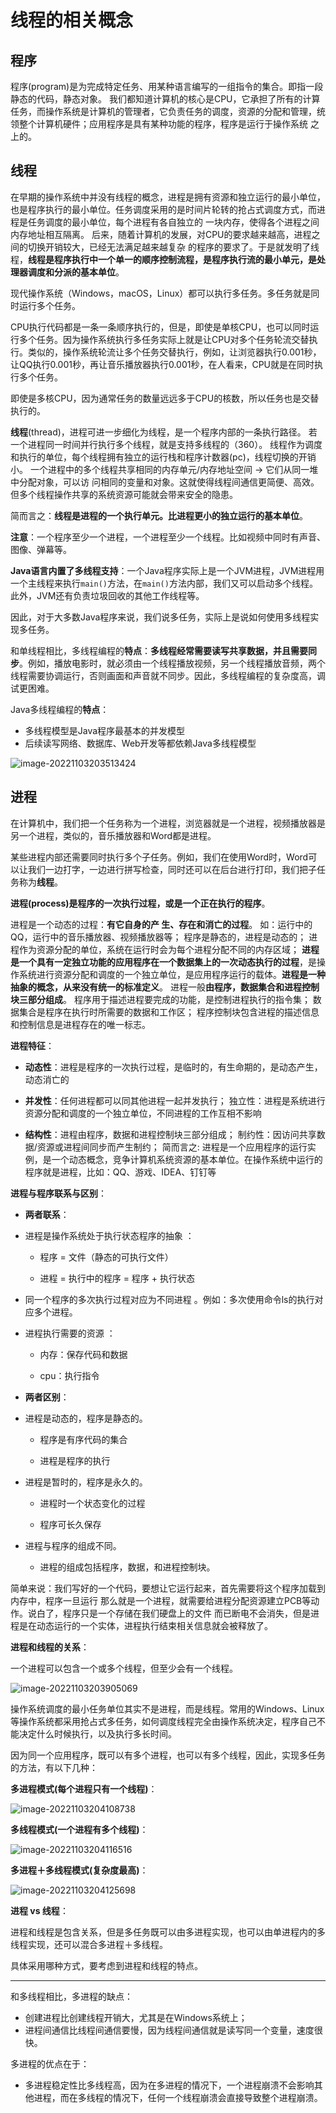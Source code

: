 # 线程的相关概念

## 程序

程序(program)是为完成特定任务、用某种语言编写的一组指令的集合。即指一段静态的代码，静态对象。 我们都知道计算机的核心是CPU，它承担了所有的计算任务，而操作系统是计算机的管理者，它负责任务的调度，资源的分配和管理，统领整个计算机硬件；应用程序是具有某种功能的程序，程序是运行于操作系统 之上的。

## 线程

在早期的操作系统中并没有线程的概念，进程是拥有资源和独立运行的最小单位，也是程序执行的最小单位。任务调度采用的是时间片轮转的抢占式调度方式，而进程是任务调度的最小单位，每个进程有各自独立的 一块内存，使得各个进程之间内存地址相互隔离。 后来，随着计算机的发展，对CPU的要求越来越高，进程之间的切换开销较大，已经无法满足越来越复杂 的程序的要求了。于是就发明了线程，**线程是程序执行中一个单一的顺序控制流程，是程序执行流的最小单元，是处理器调度和分派的基本单位**。 

现代操作系统（Windows，macOS，Linux）都可以执行多任务。多任务就是同时运行多个任务。

CPU执行代码都是一条一条顺序执行的，但是，即使是单核CPU，也可以同时运行多个任务。因为操作系统执行多任务实际上就是让CPU对多个任务轮流交替执行。类似的，操作系统轮流让多个任务交替执行，例如，让浏览器执行0.001秒，让QQ执行0.001秒，再让音乐播放器执行0.001秒，在人看来，CPU就是在同时执行多个任务。

即使是多核CPU，因为通常任务的数量远远多于CPU的核数，所以任务也是交替执行的。

**线程**(thread)，进程可进一步细化为线程，是一个程序内部的一条执行路径。 若一个进程同一时间并行执行多个线程，就是支持多线程的（360）。 线程作为调度和执行的单位，每个线程拥有独立的运行栈和程序计数器(pc)，线程切换的开销小。 一个进程中的多个线程共享相同的内存单元/内存地址空间 -> 它们从同一堆中分配对象，可以访 问相同的变量和对象。这就使得线程间通信更简便、高效。但多个线程操作共享的系统资源可能就会带来安全的隐患。 

简而言之：**线程是进程的一个执行单元。比进程更小的独立运行的基本单位**。 

**注意**：一个程序至少一个进程，一个进程至少一个线程。比如视频中同时有声音、图像、弹幕等。

**Java语言内置了多线程支持**：一个Java程序实际上是一个JVM进程，JVM进程用一个主线程来执行`main()`方法，在`main()`方法内部，我们又可以启动多个线程。此外，JVM还有负责垃圾回收的其他工作线程等。

因此，对于大多数Java程序来说，我们说多任务，实际上是说如何使用多线程实现多任务。

和单线程相比，多线程编程的**特点**：**多线程经常需要读写共享数据，并且需要同步**。例如，播放电影时，就必须由一个线程播放视频，另一个线程播放音频，两个线程需要协调运行，否则画面和声音就不同步。因此，多线程编程的复杂度高，调试更困难。

Java多线程编程的**特点**：

- 多线程模型是Java程序最基本的并发模型
- 后续读写网络、数据库、Web开发等都依赖Java多线程模型

![image-20221103203513424](https://cdn.jsdelivr.net/gh/letengzz/Two-C@mian/img/Java/202211041948286.png)

## 进程

在计算机中，我们把一个任务称为一个进程，浏览器就是一个进程，视频播放器是另一个进程，类似的，音乐播放器和Word都是进程。

某些进程内部还需要同时执行多个子任务。例如，我们在使用Word时，Word可以让我们一边打字，一边进行拼写检查，同时还可以在后台进行打印，我们把子任务称为**线程**。

**进程(process)是程序的一次执行过程，或是一个正在执行的程序**。

进程是一个动态的过程：**有它自身的产 生、存在和消亡的过程**。 如：运行中的QQ，运行中的音乐播放器、视频播放器等； 程序是静态的，进程是动态的； 进程作为资源分配的单位，系统在运行时会为每个进程分配不同的内存区域； **进程是一个具有一定独立功能的应用程序在一个数据集上的一次动态执行的过程**，是操作系统进行资源分配和调度的一个独立单位，是应用程序运行的载体。**进程是一种抽象的概念，从来没有统一的标准定义**。 进程一般**由程序，数据集合和进程控制块三部分组成**。 程序用于描述进程要完成的功能，是控制进程执行的指令集； 数据集合是程序在执行时所需要的数据和工作区； 程序控制块包含进程的描述信息和控制信息是进程存在的唯一标志。 

**进程特征**：

- **动态性**：进程是程序的一次执行过程，是临时的，有生命期的，是动态产生，动态消亡的

- **并发性**：任何进程都可以同其他进程一起并发执行； 独立性：进程是系统进行资源分配和调度的一个独立单位，不同进程的工作互相不影响

- **结构性**：进程由程序，数据和进程控制块三部分组成； 制约性：因访问共享数据/资源或进程间同步而产生制约； 简而言之: 进程是一个应用程序的运行实例，是一个动态概念，竞争计算机系统资源的基本单位。在操作系统中运行的程序就是进程，比如：QQ、游戏、IDEA、钉钉等

**进程与程序联系与区别**：

-  **两者联系**：

  - 进程是操作系统处于执行状态程序的抽象 ：

    - 程序 = 文件（静态的可执行文件） 

    - 进程 = 执行中的程序 = 程序 + 执行状态

  - 同一个程序的多次执行过程对应为不同进程 。例如：多次使用命令ls的执行对应多个进程。 

  - 进程执行需要的资源 ：

    - 内存：保存代码和数据 

    - cpu：执行指令

-  **两者区别**：

  - 进程是动态的，程序是静态的。

    - 程序是有序代码的集合

    - 进程是程序的执行 

  - 进程是暂时的，程序是永久的。

    - 进程时一个状态变化的过程 

    - 程序可长久保存 

  - 进程与程序的组成不同。 

    - 进程的组成包括程序，数据，和进程控制块。 

简单来说：我们写好的一个代码，要想让它运行起来，首先需要将这个程序加载到内存中，程序一旦运行 那么就是一个进程，就需要给进程分配资源建立PCB等动作。说白了，程序只是一个存储在我们硬盘上的文件 而已断电不会消失，但是进程是在动态运行的一个实体，进程执行结束相关信息就会被释放了。

**进程和线程的关系**：

一个进程可以包含一个或多个线程，但至少会有一个线程。

![image-20221103203905069](https://cdn.jsdelivr.net/gh/letengzz/Two-C@mian/img/Java/202211041949770.png)



操作系统调度的最小任务单位其实不是进程，而是线程。常用的Windows、Linux等操作系统都采用抢占式多任务，如何调度线程完全由操作系统决定，程序自己不能决定什么时候执行，以及执行多长时间。

因为同一个应用程序，既可以有多个进程，也可以有多个线程，因此，实现多任务的方法，有以下几种：

**多进程模式(每个进程只有一个线程)**：

![image-20221103204108738](https://cdn.jsdelivr.net/gh/letengzz/Two-C@mian/img/Java/202211041949977.png)

**多线程模式(一个进程有多个线程)**：

![image-20221103204116516](https://cdn.jsdelivr.net/gh/letengzz/Two-C@mian/img/Java/202211041950732.png)

**多进程＋多线程模式(复杂度最高)**：

![image-20221103204125698](https://cdn.jsdelivr.net/gh/letengzz/Two-C@mian/img/Java/202211041950903.png)

**进程 vs 线程**：

进程和线程是包含关系，但是多任务既可以由多进程实现，也可以由单进程内的多线程实现，还可以混合多进程＋多线程。

具体采用哪种方式，要考虑到进程和线程的特点。

------

和多线程相比，多进程的缺点：

- 创建进程比创建线程开销大，尤其是在Windows系统上；
- 进程间通信比线程间通信要慢，因为线程间通信就是读写同一个变量，速度很快。

多进程的优点在于：

- 多进程稳定性比多线程高，因为在多进程的情况下，一个进程崩溃不会影响其他进程，而在多线程的情况下，任何一个线程崩溃会直接导致整个进程崩溃。